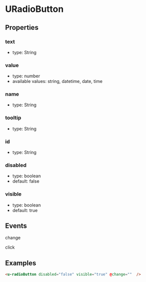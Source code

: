 # URadioButton

## Properties

### text

* type: String

### value

* type: number
* available values: string, datetime, date, time

### name

* type: String

### tooltip

* type: String

### id

* type: String

### disabled

* type: boolean
* default: false

### visible

* type: boolean
* default: true


## Events

change

click

## Examples

```html
<u-radioButton disabled="false" visible="true" @change=""  />
```
